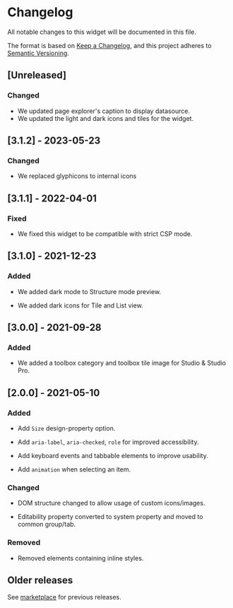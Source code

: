 # Changelog

All notable changes to this widget will be documented in this file.

The format is based on [Keep a Changelog](https://keepachangelog.com/en/1.0.0/), and this project adheres to [Semantic Versioning](https://semver.org/spec/v2.0.0.html).

## [Unreleased]

### Changed

-   We updated page explorer's caption to display datasource.
-   We updated the light and dark icons and tiles for the widget.

## [3.1.2] - 2023-05-23

### Changed

-   We replaced glyphicons to internal icons

## [3.1.1] - 2022-04-01

### Fixed

-   We fixed this widget to be compatible with strict CSP mode.

## [3.1.0] - 2021-12-23

### Added

-   We added dark mode to Structure mode preview.

-   We added dark icons for Tile and List view.

## [3.0.0] - 2021-09-28

### Added

-   We added a toolbox category and toolbox tile image for Studio & Studio Pro.

## [2.0.0] - 2021-05-10

### Added

-   Add `Size` design-property option.

-   Add `aria-label`, `aria-checked`, `role` for improved accessibility.

-   Add keyboard events and tabbable elements to improve usability.

-   Add `animation` when selecting an item.

### Changed

-   DOM structure changed to allow usage of custom icons/images.

-   Editability property converted to system property and moved to common group/tab.

### Removed

-   Removed elements containing inline styles.

## Older releases

See [marketplace](https://marketplace.mendix.com/link/component/54611) for previous releases.
